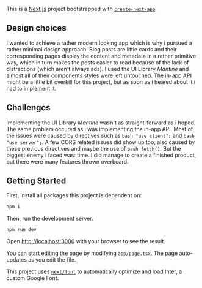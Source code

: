 This is a [Next.js](https://nextjs.org/) project bootstrapped with [`create-next-app`](https://github.com/vercel/next.js/tree/canary/packages/create-next-app).

## Design choices

I wanted to achieve a rather modern looking app which is why i pursued a rather minimal design approach.
Blog posts are little cards and their corresponding pages display the content and metadata in a rather primitive way, which in turn makes the posts
easier to read because of the lack of distractions (which aren't always ads).
I used the UI Library _Mantine_ and almost all of their components styles were left untouched.
The in-app API might be a little bit overkill for this project, but as soon as i heared about it i had to implement it.

## Challenges

Implementing the UI Library _Mantine_ wasn't as straight-forward as i hoped. The same problem occured as i was implementing the in-app API.
Most of the issues were caused by directives such as ```bash "use client";``` and ```bash "use server";```.
A few CORS related issues did show up too, also caused by these previous directives and maybe the use of ```bash fetch()```.
But the biggest enemy i faced was: time. I did manage to create a finished product, but there were many features thrown overboard.

## Getting Started

First, install all packages this project is dependent on:

```bash
npm i
```
Then, run the development server:

```bash
npm run dev
```

Open [http://localhost:3000](http://localhost:3000) with your browser to see the result.

You can start editing the page by modifying `app/page.tsx`. The page auto-updates as you edit the file.

This project uses [`next/font`](https://nextjs.org/docs/basic-features/font-optimization) to automatically optimize and load Inter, a custom Google Font.
